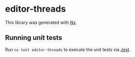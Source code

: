 # editor-threads

This library was generated with [Nx](https://nx.dev).

## Running unit tests

Run `nx test editor-threads` to execute the unit tests via [Jest](https://jestjs.io).
